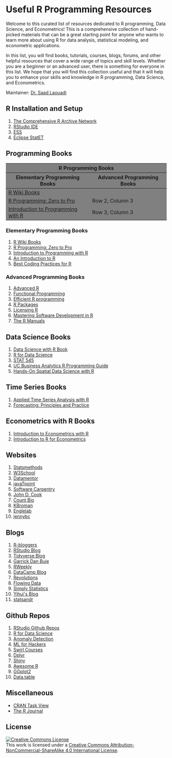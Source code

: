 # Useful R Programming Resources

Welcome to this curated list of resources dedicated to R programming, Data Science, and Econometrics! This is a comprehensive collection of hand-picked materials that can be a great starting point for anyone who wants to learn more about using R for data analysis, statistical modeling, and econometric applications. 


In this list, you will find books, tutorials, courses, blogs, forums, and other helpful resources that cover a wide range of topics and skill levels. Whether you are a beginner or an advanced user, there is something for everyone in this list. We hope that you will find this collection useful and that it will help you to enhance your skills and knowledge in R programming, Data Science, and Econometrics.

Maintainer: [Dr. Saad Laouadi](https://github.com/DrSaadLa)

## R Installation and Setup 

  1. [The Comprehensive R Archive Network](https://cran.r-project.org/)
  2. [RStudio IDE](https://posit.co/downloads/)
  3. [ESS](https://ess.r-project.org/index.php?Section=home)
  4. [Eclipse StatET](https://projects.eclipse.org/projects/science.statet)

## Programming Books

<section style="width:100%;background:grey;">
  <table width="100%">
  <thead style="background-color:grey;">
    <tr>
      <th colspan="2">R Programming Books</th>
    </tr>
    <tr>
      <th>Elementary Programming Books</th>
      <th>Advanced Programming Books</th>
    </tr>
  </thead>
  <tbody>
    <tr>
      <td><a href="https://en.wikibooks.org/wiki/R_Programming">R Wiki Books</a></td>
      <td></td>
    </tr>
    <tr>
      <td><a href="https://r02pro.github.io">R Programming: Zero to Pro</a></td>
      <td>Row 2, Column 3</td>
    </tr>
    <tr>
      <td><a href="https://discdown.org/rprogramming/index.html">Introduction to Programming with R</a></td>
      <td>Row 3, Column 3</td>
    </tr>
  </tbody>
</table>
</section>



### Elementary Programming Books
1. [R Wiki Books](https://en.wikibooks.org/wiki/R_Programming)
1. [R Programming: Zero to Pro](https://r02pro.github.io/)
2. [Introduction to Programming with R](https://discdown.org/rprogramming/index.html)
3. [An Introduction to R](https://colinfay.me/intro-to-r/)
4. [Best Coding Practices for R](https://bookdown.org/content/d1e53ac9-28ce-472f-bc2c-f499f18264a3/)




### Advanced Programming Books
  1. [Advanced R](https://adv-r.hadley.nz/index.html)
  2. [Functional Programming](https://dcl-prog.stanford.edu/)
  3. [Efficient R programming](https://csgillespie.github.io/efficientR/)
  4. [R Packages](https://r-pkgs.org/)
  5. [Licensing R](https://thinkr-open.github.io/licensing-r/)
  6. [Mastering Software Development in R](https://bookdown.org/rdpeng/RProgDA/)
  7. [The R Manuals](https://cran.r-project.org/)




## Data Science Books
  1. [Data Science with R Book](https://datasciencebook.ca/)
  2. [R for Data Science](https://r4ds.had.co.nz/index.html)
  3. [STAT 545](https://stat545.com/)
  4. [UC Business Analytics R Programming Guide](http://uc-r.github.io/)
  5. [Hands-On Spatial Data Science with R](https://spatialanalysis.github.io/handsonspatialdata/)




## Time Series Books
  1. [Applied Time Series Analysis with R](https://smac-group.github.io/ts/)
  2. [Forecasting: Principles and Practice](https://otexts.com/fpp3/)


## Econometrics with R Books 
  1. [Introduction to Econometrics with R](https://www.econometrics-with-r.org/)
  2. [Introduction to R for Econometrics](https://bookdown.org/kieranmarray/intro_to_r_for_econometrics/)


## Websites 
  1. [Statsmethods](https://www.statmethods.net/)
  3. [W3School](https://www.w3schools.com/r/default.asp)
  4. [Datamentor](https://www.datamentor.io/r-programming/)
  5. [javaTpoint](https://www.javatpoint.com/r-tutorial)
  6. [Software Carpentry](https://swcarpentry.github.io/r-novice-inflammation/)
  7. [John D. Cook](https://www.johndcook.com/blog/r_language_for_programmers/)
  8. [Count Bio](http://www.countbio.com/index.html)
  9. [KBroman](https://kbroman.org/datacarpentry_R_2016-08-23/01-intro-to-R.html)
  10. [Englelab](https://englelab.gatech.edu/useRguide/index.html)
  11. [jennybc](https://jennybc.github.io/purrr-tutorial/index.html)



## Blogs 
  1. [R-bloggers](https://www.r-bloggers.com/)
  2. [RStudio Blog](https://posit.co/blog/)
  3. [Tidyverse Blog](https://www.tidyverse.org/blog/)
  4. [Garrick Dan Buie](https://www.garrickadenbuie.com/blog/)
  5. [RWeekly](https://rweekly.org/)
  6. [DataCamp Blog](https://www.datacamp.com/blog)
  7. [Revolutions](https://blog.revolutionanalytics.com/about.html)
  8. [Flowing Data](https://flowingdata.com/)
  9. [Simply Statistics](https://simplystatistics.org/)
  10. [Yihui's Blog](https://yihui.org/en/)
  11. [statsandr](https://statsandr.com/)
## Github Repos
  1. [RStudio Github Repos](https://github.com/rstudio)
  2. [R for Data Science](https://github.com/hadley/r4ds)
  3. [Anomaly Detection](https://github.com/twitter/AnomalyDetection)
  4. [ML for Hackers](https://github.com/johnmyleswhite/ML_for_Hackers)
  5. [Swirl Courses](https://github.com/swirldev/swirl_courses)
  6. [Dplyr](https://github.com/tidyverse/dplyr)
  7. [Shiny](https://github.com/rstudio/shiny)
  8. [Awesome R](https://github.com/qinwf/awesome-R)
  9. [GGplot2](https://github.com/tidyverse/ggplot2)
  10. [Data.table](https://github.com/Rdatatable/data.table)
  
## Miscellaneous
  - [CRAN Task View](https://cran.r-project.org/web/views/)
  - [The R Journal](https://journal.r-project.org/)



## License 

<a rel="license" href="http://creativecommons.org/licenses/by-nc-sa/4.0/"><img alt="Creative Commons License" style="border-width:0" src="https://i.creativecommons.org/l/by-nc-sa/4.0/88x31.png" /></a><br />This work is licensed under a <a rel="license" href="http://creativecommons.org/licenses/by-nc-sa/4.0/">Creative Commons Attribution-NonCommercial-ShareAlike 4.0 International License</a>.
